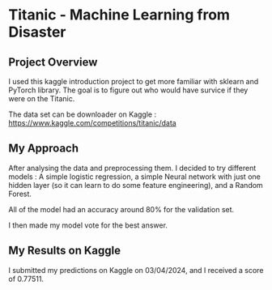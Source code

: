 # Titanic - Machine Learning from Disaster

## Project Overview
I used this kaggle introduction project to get more familiar with sklearn and PyTorch library. The goal is to figure out who would have survice if they were on the Titanic. 

The data set can be downloader on Kaggle : https://www.kaggle.com/competitions/titanic/data 

## My Approach
After analysing the data and preprocessing them. I decided to try different models : A simple logistic regression, a simple Neural network with just one hidden layer (so it can learn to do some feature engineering), and a Random Forest. 

All of the model had an accuracy around 80% for the validation set.

I then made my model vote for the best answer. 


## My Results on Kaggle
I submitted my predictions on Kaggle on 03/04/2024, and I received a score of 0.77511.